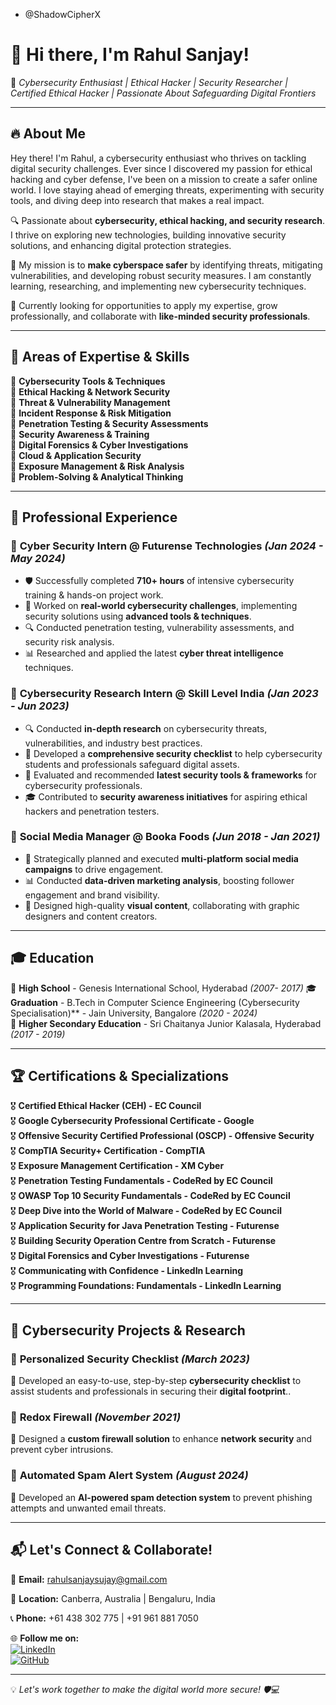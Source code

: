 -  @ShadowCipherX
# 👋 Hi there, I'm **Rahul Sanjay**!  

🚀  *Cybersecurity Enthusiast | Ethical Hacker | Security Researcher | Certified Ethical Hacker | Passionate About Safeguarding Digital Frontiers*

---

## 🔥 About Me

Hey there! I'm Rahul, a cybersecurity enthusiast who thrives on tackling digital security challenges. Ever since I discovered my passion for ethical hacking and cyber defense, I've been on a mission to create a safer online world. I love staying ahead of emerging threats, experimenting with security tools, and diving deep into research that makes a real impact.

🔍 Passionate about **cybersecurity, ethical hacking, and security research**. I thrive on exploring new technologies, building innovative security solutions, and enhancing digital protection strategies.  

📌 My mission is to **make cyberspace safer** by identifying threats, mitigating vulnerabilities, and developing robust security measures. I am constantly learning, researching, and implementing new cybersecurity techniques.

💼 Currently looking for opportunities to apply my expertise, grow professionally, and collaborate with **like-minded security professionals**. 

---

## 🎯 **Areas of Expertise & Skills**
🔹 **Cybersecurity Tools & Techniques**  
🔹 **Ethical Hacking & Network Security**  
🔹 **Threat & Vulnerability Management**  
🔹 **Incident Response & Risk Mitigation**  
🔹 **Penetration Testing & Security Assessments**  
🔹 **Security Awareness & Training**  
🔹 **Digital Forensics & Cyber Investigations**  
🔹 **Cloud & Application Security**  
🔹 **Exposure Management & Risk Analysis**  
🔹 **Problem-Solving & Analytical Thinking**  

---

## 💼 **Professional Experience**
### 🔹 **Cyber Security Intern** @ Futurense Technologies *(Jan 2024 - May 2024)*
- 🛡️ Successfully completed **710+ hours** of intensive cybersecurity training & hands-on project work.
- 🔧 Worked on **real-world cybersecurity challenges**, implementing security solutions using **advanced tools & techniques**.
- 🔍 Conducted penetration testing, vulnerability assessments, and security risk analysis.
- 📊 Researched and applied the latest **cyber threat intelligence** techniques.

### 🔹 **Cybersecurity Research Intern** @ Skill Level India *(Jan 2023 - Jun 2023)*
- 🔍 Conducted **in-depth research** on cybersecurity threats, vulnerabilities, and industry best practices.
- 📝 Developed a **comprehensive security checklist** to help cybersecurity students and professionals safeguard digital assets.
- 🔧 Evaluated and recommended **latest security tools & frameworks** for cybersecurity professionals.
- 🎓 Contributed to **security awareness initiatives** for aspiring ethical hackers and penetration testers.

### 🔹 **Social Media Manager** @ Booka Foods *(Jun 2018 - Jan 2021)*
- 📢 Strategically planned and executed **multi-platform social media campaigns** to drive engagement.
- 📊 Conducted **data-driven marketing analysis**, boosting follower engagement and brand visibility.
- 🎨 Designed high-quality **visual content**, collaborating with graphic designers and content creators.

---

## 🎓 **Education**
🏫 **High School** - Genesis International School, Hyderabad  *(2007- 2017)*
🎓 **Graduation** - B.Tech in Computer Science Engineering (Cybersecurity Specialisation)** - Jain University, Bangalore *(2020 - 2024)*  
🏫 **Higher Secondary Education** - Sri Chaitanya Junior Kalasala, Hyderabad *(2017 - 2019)*  

---

## 🏆 **Certifications & Specializations**
🎖️ **Certified Ethical Hacker (CEH) - EC Council**  
🎖️ **Google Cybersecurity Professional Certificate - Google**  
🎖️ **Offensive Security Certified Professional (OSCP) - Offensive Security**  
🎖️ **CompTIA Security+ Certification - CompTIA**  
🎖️ **Exposure Management Certification - XM Cyber**  
🎖️ **Penetration Testing Fundamentals - CodeRed by EC Council**  
🎖️ **OWASP Top 10 Security Fundamentals - CodeRed by EC Council**  
🎖️ **Deep Dive into the World of Malware - CodeRed by EC Council**  
🎖️ **Application Security for Java Penetration Testing - Futurense**  
🎖️ **Building Security Operation Centre from Scratch - Futurense**  
🎖️ **Digital Forensics and Cyber Investigations - Futurense**  
🎖️ **Communicating with Confidence - LinkedIn Learning**  
🎖️ **Programming Foundations: Fundamentals - LinkedIn Learning**  

---

## 🚀 **Cybersecurity Projects & Research**
### 🔹 **Personalized Security Checklist** *(March 2023)*
🔹 Developed an easy-to-use, step-by-step **cybersecurity checklist** to assist students and professionals in securing their **digital footprint**..

### 🔹 **Redox Firewall** *(November 2021)*
🔹 Designed a **custom firewall solution** to enhance **network security** and prevent cyber intrusions.

### 🔹 **Automated Spam Alert System** *(August 2024)*
🔹 Developed an **AI-powered spam detection system** to prevent phishing attempts and unwanted email threats.

---

## 📬 **Let's Connect & Collaborate!**

📧 **Email:** [rahulsanjaysujay@gmail.com](mailto:rahulsanjaysujay@gmail.com)  

📍 **Location:** Canberra, Australia | Bengaluru, India

📞 **Phone:** +61 438 302 775 | +91 961 881 7050 

🌐 **Follow me on:**  
[![LinkedIn](https://img.shields.io/badge/LinkedIn-0077B5?style=for-the-badge&logo=linkedin&logoColor=white)](https://www.linkedin.com/in/rahul-sanjay-sujay-5492b1194/)  
[![GitHub](https://img.shields.io/badge/GitHub-181717?style=for-the-badge&logo=github&logoColor=white)](https://github.com/MonkeyMonk9759)  

---

💡 *Let's work together to make the digital world more secure! 🛡️💻*


<!---
MonkeyMonk9759/MonkeyMonk9759 is a ✨ special ✨ repository because its `README.md` (this file) appears on your GitHub profile.
You can click the Preview link to take a look at your changes.
--->
